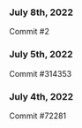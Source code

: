 ### July 8th, 2022

Commit #2

### July 5th, 2022

Commit #314353


### July 4th, 2022

Commit #72281

